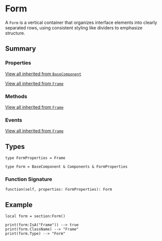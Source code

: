 # Form

A `Form` is a vertical container that organizes interface elements into clearly separated rows, using consistent styling like dividers to emphasize structure.

## Summary

### Properties

[View all inherited from `BaseComponent`](./index.md/#properties)

[View all inherited from `Frame`](https://create.roblox.com/docs/reference/engine/classes/Frame#summary-properties)

### Methods

[View all inherited from `Frame`](https://create.roblox.com/docs/reference/engine/classes/Frame#summary-methods)

### Events

[View all inherited from `Frame`](https://create.roblox.com/docs/reference/engine/classes/Frame#summary-events)

## Types

```luau
type FormProperties = Frame

type Form = BaseComponent & Components & FormProperties
```

### Function Signature

```luau
function(self, properties: FormProperties): Form
```

## Example

```luau
local form = section:Form()

print(form:IsA("Frame")) --> true
print(form.ClassName) --> "Frame"
print(form.Type) --> "Form"
```
